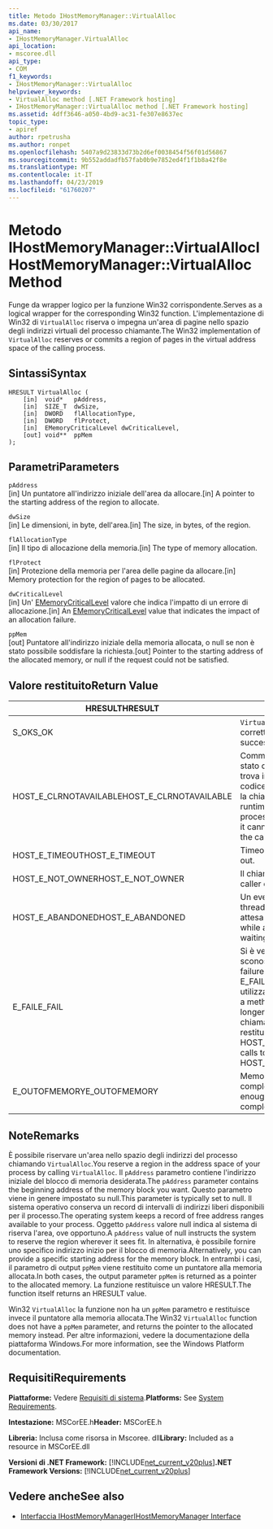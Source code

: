```yaml
---
title: Metodo IHostMemoryManager::VirtualAlloc
ms.date: 03/30/2017
api_name:
- IHostMemoryManager.VirtualAlloc
api_location:
- mscoree.dll
api_type:
- COM
f1_keywords:
- IHostMemoryManager::VirtualAlloc
helpviewer_keywords:
- VirtualAlloc method [.NET Framework hosting]
- IHostMemoryManager::VirtualAlloc method [.NET Framework hosting]
ms.assetid: 4dff3646-a050-4bd9-ac31-fe307e8637ec
topic_type:
- apiref
author: rpetrusha
ms.author: ronpet
ms.openlocfilehash: 5407a9d23833d73b2d6ef0038454f56f01d56867
ms.sourcegitcommit: 9b552addadfb57fab0b9e7852ed4f1f1b8a42f8e
ms.translationtype: MT
ms.contentlocale: it-IT
ms.lasthandoff: 04/23/2019
ms.locfileid: "61760207"
---
```

# <a name="ihostmemorymanagervirtualalloc-method"></a><span data-ttu-id="65427-102">Metodo IHostMemoryManager::VirtualAlloc</span><span class="sxs-lookup"><span data-stu-id="65427-102">IHostMemoryManager::VirtualAlloc Method</span></span>
<span data-ttu-id="65427-103">Funge da wrapper logico per la funzione Win32 corrispondente.</span><span class="sxs-lookup"><span data-stu-id="65427-103">Serves as a logical wrapper for the corresponding Win32 function.</span></span> <span data-ttu-id="65427-104">L'implementazione di Win32 di `VirtualAlloc` riserva o impegna un'area di pagine nello spazio degli indirizzi virtuali del processo chiamante.</span><span class="sxs-lookup"><span data-stu-id="65427-104">The Win32 implementation of `VirtualAlloc` reserves or commits a region of pages in the virtual address space of the calling process.</span></span>  
  
## <a name="syntax"></a><span data-ttu-id="65427-105">Sintassi</span><span class="sxs-lookup"><span data-stu-id="65427-105">Syntax</span></span>  
  
```  
HRESULT VirtualAlloc (  
    [in]  void*   pAddress,  
    [in]  SIZE_T  dwSize,  
    [in]  DWORD   flAllocationType,  
    [in]  DWORD   flProtect,  
    [in]  EMemoryCriticalLevel dwCriticalLevel,  
    [out] void**  ppMem  
);  
```  
  
## <a name="parameters"></a><span data-ttu-id="65427-106">Parametri</span><span class="sxs-lookup"><span data-stu-id="65427-106">Parameters</span></span>  
 `pAddress`  
 <span data-ttu-id="65427-107">[in] Un puntatore all'indirizzo iniziale dell'area da allocare.</span><span class="sxs-lookup"><span data-stu-id="65427-107">[in] A pointer to the starting address of the region to allocate.</span></span>  
  
 `dwSize`  
 <span data-ttu-id="65427-108">[in] Le dimensioni, in byte, dell'area.</span><span class="sxs-lookup"><span data-stu-id="65427-108">[in] The size, in bytes, of the region.</span></span>  
  
 `flAllocationType`  
 <span data-ttu-id="65427-109">[in] Il tipo di allocazione della memoria.</span><span class="sxs-lookup"><span data-stu-id="65427-109">[in] The type of memory allocation.</span></span>  
  
 `flProtect`  
 <span data-ttu-id="65427-110">[in] Protezione della memoria per l'area delle pagine da allocare.</span><span class="sxs-lookup"><span data-stu-id="65427-110">[in] Memory protection for the region of pages to be allocated.</span></span>  
  
 `dwCriticalLevel`  
 <span data-ttu-id="65427-111">[in] Un' [EMemoryCriticalLevel](../../../../docs/framework/unmanaged-api/hosting/ememorycriticallevel-enumeration.md) valore che indica l'impatto di un errore di allocazione.</span><span class="sxs-lookup"><span data-stu-id="65427-111">[in] An [EMemoryCriticalLevel](../../../../docs/framework/unmanaged-api/hosting/ememorycriticallevel-enumeration.md) value that indicates the impact of an allocation failure.</span></span>  
  
 `ppMem`  
 <span data-ttu-id="65427-112">[out] Puntatore all'indirizzo iniziale della memoria allocata, o null se non è stato possibile soddisfare la richiesta.</span><span class="sxs-lookup"><span data-stu-id="65427-112">[out] Pointer to the starting address of the allocated memory, or null if the request could not be satisfied.</span></span>  
  
## <a name="return-value"></a><span data-ttu-id="65427-113">Valore restituito</span><span class="sxs-lookup"><span data-stu-id="65427-113">Return Value</span></span>  
  
|<span data-ttu-id="65427-114">HRESULT</span><span class="sxs-lookup"><span data-stu-id="65427-114">HRESULT</span></span>|<span data-ttu-id="65427-115">Descrizione</span><span class="sxs-lookup"><span data-stu-id="65427-115">Description</span></span>|  
|-------------|-----------------|  
|<span data-ttu-id="65427-116">S_OK</span><span class="sxs-lookup"><span data-stu-id="65427-116">S_OK</span></span>|<span data-ttu-id="65427-117">`VirtualAlloc` stato restituito correttamente.</span><span class="sxs-lookup"><span data-stu-id="65427-117">`VirtualAlloc` returned successfully.</span></span>|  
|<span data-ttu-id="65427-118">HOST_E_CLRNOTAVAILABLE</span><span class="sxs-lookup"><span data-stu-id="65427-118">HOST_E_CLRNOTAVAILABLE</span></span>|<span data-ttu-id="65427-119">Common language runtime (CLR) non è stato caricato in un processo oppure si trova in uno stato in cui non può eseguire codice gestito o elaborare correttamente la chiamata.</span><span class="sxs-lookup"><span data-stu-id="65427-119">The common language runtime (CLR) has not been loaded into a process, or the CLR is in a state in which it cannot run managed code or process the call successfully.</span></span>|  
|<span data-ttu-id="65427-120">HOST_E_TIMEOUT</span><span class="sxs-lookup"><span data-stu-id="65427-120">HOST_E_TIMEOUT</span></span>|<span data-ttu-id="65427-121">Timeout della chiamata.</span><span class="sxs-lookup"><span data-stu-id="65427-121">The call timed out.</span></span>|  
|<span data-ttu-id="65427-122">HOST_E_NOT_OWNER</span><span class="sxs-lookup"><span data-stu-id="65427-122">HOST_E_NOT_OWNER</span></span>|<span data-ttu-id="65427-123">Il chiamante non possiede il blocco.</span><span class="sxs-lookup"><span data-stu-id="65427-123">The caller does not own the lock.</span></span>|  
|<span data-ttu-id="65427-124">HOST_E_ABANDONED</span><span class="sxs-lookup"><span data-stu-id="65427-124">HOST_E_ABANDONED</span></span>|<span data-ttu-id="65427-125">Un evento è stato annullato durante un thread bloccato o fiber è rimasta in attesa su di esso.</span><span class="sxs-lookup"><span data-stu-id="65427-125">An event was canceled while a blocked thread or fiber was waiting on it.</span></span>|  
|<span data-ttu-id="65427-126">E_FAIL</span><span class="sxs-lookup"><span data-stu-id="65427-126">E_FAIL</span></span>|<span data-ttu-id="65427-127">Si è verificato un errore irreversibile sconosciuto.</span><span class="sxs-lookup"><span data-stu-id="65427-127">An unknown catastrophic failure occurred.</span></span> <span data-ttu-id="65427-128">Quando un metodo di E_FAIL viene restituito, CLR non è più utilizzabile all'interno del processo.</span><span class="sxs-lookup"><span data-stu-id="65427-128">When a method returns E_FAIL, the CLR is no longer usable within the process.</span></span> <span data-ttu-id="65427-129">Le chiamate successive ai metodi di hosting restituiranno HOST_E_CLRNOTAVAILABLE.</span><span class="sxs-lookup"><span data-stu-id="65427-129">Subsequent calls to hosting methods return HOST_E_CLRNOTAVAILABLE.</span></span>|  
|<span data-ttu-id="65427-130">E_OUTOFMEMORY</span><span class="sxs-lookup"><span data-stu-id="65427-130">E_OUTOFMEMORY</span></span>|<span data-ttu-id="65427-131">Memoria insufficiente era disponibile per completare la richiesta di allocazione</span><span class="sxs-lookup"><span data-stu-id="65427-131">Not enough memory was available to complete the allocation request</span></span>|  
  
## <a name="remarks"></a><span data-ttu-id="65427-132">Note</span><span class="sxs-lookup"><span data-stu-id="65427-132">Remarks</span></span>  
 <span data-ttu-id="65427-133">È possibile riservare un'area nello spazio degli indirizzi del processo chiamando `VirtualAlloc`.</span><span class="sxs-lookup"><span data-stu-id="65427-133">You reserve a region in the address space of your process by calling `VirtualAlloc`.</span></span> <span data-ttu-id="65427-134">Il `pAddress` parametro contiene l'indirizzo iniziale del blocco di memoria desiderata.</span><span class="sxs-lookup"><span data-stu-id="65427-134">The `pAddress` parameter contains the beginning address of the memory block you want.</span></span> <span data-ttu-id="65427-135">Questo parametro viene in genere impostato su null.</span><span class="sxs-lookup"><span data-stu-id="65427-135">This parameter is typically set to null.</span></span> <span data-ttu-id="65427-136">Il sistema operativo conserva un record di intervalli di indirizzi liberi disponibili per il processo.</span><span class="sxs-lookup"><span data-stu-id="65427-136">The operating system keeps a record of free address ranges available to your process.</span></span> <span data-ttu-id="65427-137">Oggetto `pAddress` valore null indica al sistema di riserva l'area, ove opportuno.</span><span class="sxs-lookup"><span data-stu-id="65427-137">A `pAddress` value of null instructs the system to reserve the region wherever it sees fit.</span></span> <span data-ttu-id="65427-138">In alternativa, è possibile fornire uno specifico indirizzo inizio per il blocco di memoria.</span><span class="sxs-lookup"><span data-stu-id="65427-138">Alternatively, you can provide a specific starting address for the memory block.</span></span> <span data-ttu-id="65427-139">In entrambi i casi, il parametro di output `ppMem` viene restituito come un puntatore alla memoria allocata.</span><span class="sxs-lookup"><span data-stu-id="65427-139">In both cases, the output parameter `ppMem` is returned as a pointer to the allocated memory.</span></span> <span data-ttu-id="65427-140">La funzione restituisce un valore HRESULT.</span><span class="sxs-lookup"><span data-stu-id="65427-140">The function itself returns an HRESULT value.</span></span>  
  
 <span data-ttu-id="65427-141">Win32 `VirtualAlloc` la funzione non ha un `ppMem` parametro e restituisce invece il puntatore alla memoria allocata.</span><span class="sxs-lookup"><span data-stu-id="65427-141">The Win32 `VirtualAlloc` function does not have a `ppMem` parameter, and returns the pointer to the allocated memory instead.</span></span> <span data-ttu-id="65427-142">Per altre informazioni, vedere la documentazione della piattaforma Windows.</span><span class="sxs-lookup"><span data-stu-id="65427-142">For more information, see the Windows Platform documentation.</span></span>  
  
## <a name="requirements"></a><span data-ttu-id="65427-143">Requisiti</span><span class="sxs-lookup"><span data-stu-id="65427-143">Requirements</span></span>  
 <span data-ttu-id="65427-144">**Piattaforme:** Vedere [Requisiti di sistema](../../../../docs/framework/get-started/system-requirements.md).</span><span class="sxs-lookup"><span data-stu-id="65427-144">**Platforms:** See [System Requirements](../../../../docs/framework/get-started/system-requirements.md).</span></span>  
  
 <span data-ttu-id="65427-145">**Intestazione:** MSCorEE.h</span><span class="sxs-lookup"><span data-stu-id="65427-145">**Header:** MSCorEE.h</span></span>  
  
 <span data-ttu-id="65427-146">**Libreria:** Inclusa come risorsa in Mscoree. dll</span><span class="sxs-lookup"><span data-stu-id="65427-146">**Library:** Included as a resource in MSCorEE.dll</span></span>  
  
 <span data-ttu-id="65427-147">**Versioni di .NET Framework:** [!INCLUDE[net_current_v20plus](../../../../includes/net-current-v20plus-md.md)]</span><span class="sxs-lookup"><span data-stu-id="65427-147">**.NET Framework Versions:** [!INCLUDE[net_current_v20plus](../../../../includes/net-current-v20plus-md.md)]</span></span>  
  
## <a name="see-also"></a><span data-ttu-id="65427-148">Vedere anche</span><span class="sxs-lookup"><span data-stu-id="65427-148">See also</span></span>

- [<span data-ttu-id="65427-149">Interfaccia IHostMemoryManager</span><span class="sxs-lookup"><span data-stu-id="65427-149">IHostMemoryManager Interface</span></span>](../../../../docs/framework/unmanaged-api/hosting/ihostmemorymanager-interface.md)
